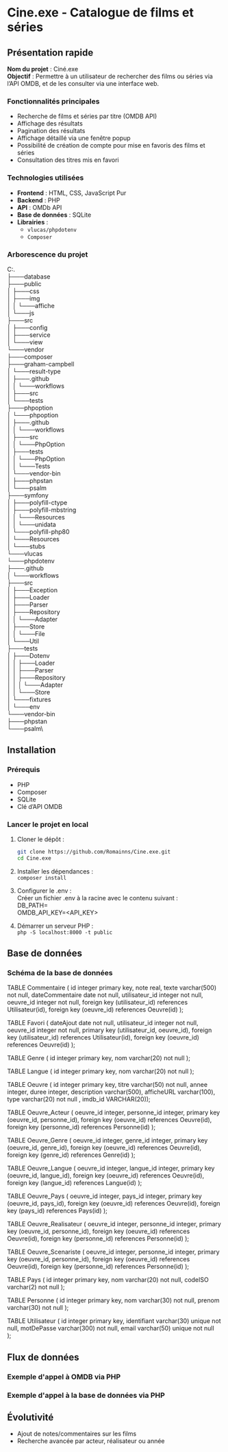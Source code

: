 # Cine.exe - Catalogue de films et séries

## Présentation rapide

**Nom du projet** : Ciné.exe\
**Objectif** : Permettre à un utilisateur de rechercher des films ou séries via l’API OMDB, et de les consulter via une interface web.

### Fonctionnalités principales

- Recherche de films et séries par titre (OMDB API)
- Affichage des résultats
- Pagination des résultats
- Affichage détaillé via une fenêtre popup
- Possibilité de création de compte pour mise en favoris des films et séries
- Consultation des titres mis en favori

### Technologies utilisées

- **Frontend** : HTML, CSS, JavaScript Pur
- **Backend** : PHP
- **API** : OMDb API
- **Base de données** : SQLite
- **Librairies** :
  - `vlucas/phpdotenv`
  - `Composer`

### Arborescence du projet

C:.\
├───database\
├───public\
│   ├───css\
│   ├───img\
│   │   └───affiche\
│   └───js\
├───src\
│   ├───config\
│   ├───service\
│   └───view\
└───vendor\
    ├───composer\
    ├───graham-campbell\
    │   └───result-type\
    │       ├───.github\
    │       │   └───workflows\
    │       ├───src\
    │       └───tests\
    ├───phpoption\
    │   └───phpoption\
    │       ├───.github\
    │       │   └───workflows\
    │       ├───src\
    │       │   └───PhpOption\
    │       ├───tests\
    │       │   └───PhpOption\
    │       │       └───Tests\
    │       └───vendor-bin\
    │           ├───phpstan\
    │           └───psalm\
    ├───symfony\
    │   ├───polyfill-ctype\
    │   ├───polyfill-mbstring\
    │   │   └───Resources\
    │   │       └───unidata\
    │   └───polyfill-php80\
    │       └───Resources\
    │           └───stubs\
    └───vlucas\
        └───phpdotenv\
            ├───.github\
            │   └───workflows\
            ├───src\
            │   ├───Exception\
            │   ├───Loader\
            │   ├───Parser\
            │   ├───Repository\
            │   │   └───Adapter\
            │   ├───Store\
            │   │   └───File\
            │   └───Util\
            ├───tests\
            │   ├───Dotenv\
            │   │   ├───Loader\
            │   │   ├───Parser\
            │   │   ├───Repository\
            │   │   │   └───Adapter\
            │   │   └───Store\
            │   └───fixtures\
            │       └───env\
            └───vendor-bin\
                ├───phpstan\
                └───psalm\

## Installation

### Prérequis

- PHP
- Composer
- SQLite
- Clé d’API OMDB

### Lancer le projet en local

1. Cloner le dépôt :
    ```bash
    git clone https://github.com/Romainns/Cine.exe.git
    cd Cine.exe
    ```

2. Installer les dépendances :\
    ```composer install```

3. Configurer le .env :\
    Créer un fichier .env à la racine avec le contenu suivant :\
        DB_PATH=<chemin de la bdd.db>\
        OMDB_API_KEY=<API_KEY>

4. Démarrer un serveur PHP :\
    ```php -S localhost:8000 -t public```

## Base de données  

### Schéma de la base de données

TABLE Commentaire (
	id integer primary key,
	note real,
	texte varchar(500) not null,
	dateCommentaire date not null,
	utilisateur_id integer not null,
	oeuvre_id integer not null,
	foreign key (utilisateur_id) references Utilisateur(id),
	foreign key (oeuvre_id) references Oeuvre(id)
);

TABLE Favori (
	dateAjout date not null,
	utilisateur_id integer not null,
	oeuvre_id integer not null,
	primary key (utilisateur_id, oeuvre_id),
	foreign key (utilisateur_id) references Utilisateur(id),
	foreign key (oeuvre_id) references Oeuvre(id)
);

TABLE Genre (
	id integer primary key,
	nom varchar(20) not null
);

TABLE Langue (
	id integer primary key,
	nom varchar(20) not null
);

TABLE Oeuvre (
	id integer primary key,
	titre varchar(50) not null,
	annee integer,
	duree integer,
	description varchar(500),
	afficheURL varchar(100),
	type varchar(20) not null
, imdb_id VARCHAR(20));

TABLE Oeuvre_Acteur (
	oeuvre_id integer,
	personne_id integer,
	primary key (oeuvre_id, personne_id),
	foreign key (oeuvre_id) references Oeuvre(id),
	foreign key (personne_id) references Personne(id)
);

TABLE Oeuvre_Genre (
	oeuvre_id integer,
	genre_id integer,
	primary key (oeuvre_id, genre_id),
	foreign key (oeuvre_id) references Oeuvre(id),
	foreign key (genre_id) references Genre(id)
);

TABLE Oeuvre_Langue (
	oeuvre_id integer,
	langue_id integer,
	primary key (oeuvre_id, langue_id),
	foreign key (oeuvre_id) references Oeuvre(id),
	foreign key (langue_id) references Langue(id)
);

TABLE Oeuvre_Pays (
	oeuvre_id integer,
	pays_id integer,
	primary key (oeuvre_id, pays_id),
	foreign key (oeuvre_id) references Oeuvre(id),
	foreign key (pays_id) references Pays(id)
);

TABLE Oeuvre_Realisateur (
	oeuvre_id integer,
	personne_id integer,
	primary key (oeuvre_id, personne_id),
	foreign key (oeuvre_id) references Oeuvre(id),
	foreign key (personne_id) references Personne(id)
);

TABLE Oeuvre_Scenariste (
	oeuvre_id integer,
	personne_id integer,
	primary key (oeuvre_id, personne_id),
	foreign key (oeuvre_id) references Oeuvre(id),
	foreign key (personne_id) references Personne(id)
);

TABLE Pays (
	id integer primary key,
	nom varchar(20) not null,
	codeISO varchar(2) not null
);

TABLE Personne (
	id integer primary key,
	nom varchar(30) not null,
	prenom varchar(30) not null
);

TABLE Utilisateur (
	id integer primary key,
	identifiant varchar(30) unique not null,
	motDePasse varchar(300) not null,
	email varchar(50) unique not null	
);

## Flux de données

### Exemple d'appel à OMDB via PHP



### Exemple d'appel à la base de données via PHP



## Évolutivité

- Ajout de notes/commentaires sur les films
- Recherche avancée par acteur, réalisateur ou année